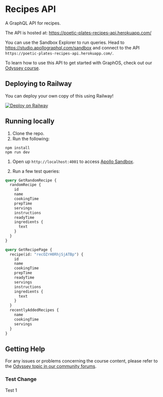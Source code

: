 # Recipes API

A GraphQL API for recipes.

The API is hosted at: https://poetic-plates-recipes-api.herokuapp.com/

You can use the Sandbox Explorer to run queries. Head to https://studio.apollographql.com/sandbox and connect to the API `https://poetic-plates-recipes-api.herokuapp.com/`.

To learn how to use this API to get started with GraphOS, check out our [Odyssey course](https://apollographql.com/tutorials/getting-started-with-graphos).

## Deploying to Railway

You can deploy your own copy of this using Railway!

[![Deploy on Railway](https://railway.app/button.svg)](https://railway.app/template/w76a0i)

## Running locally

1. Clone the repo.
1. Run the following:

```shell
npm install
npm run dev
```

1. Open up `http://localhost:4001` to access [Apollo Sandbox](https://www.apollographql.com/docs/graphos/explorer/sandbox).

1. Run a few test queries:

```graphql
query GetRandomRecipe {
  randomRecipe {
    id
    name
    cookingTime
    prepTime
    servings
    instructions
    readyTime
    ingredients {
      text
    }
  }
}
```

```graphql
query GetRecipePage {
  recipe(id: "recOZrH0RhjSjATBp") {
    id
    name
    cookingTime
    prepTime
    readyTime
    servings
    instructions
    ingredients {
      text
    }
  }
  recentlyAddedRecipes {
    name
    cookingTime
    servings
  }
}
```

## Getting Help

For any issues or problems concerning the course content, please refer to the [Odyssey topic in our community forums](https://community.apollographql.com/tags/c/help/6/odyssey).

### Test Change
Test 1
